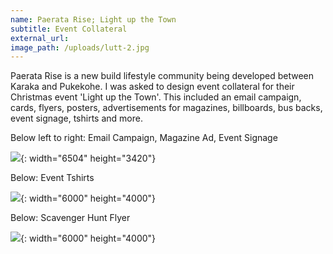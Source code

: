 ```yaml
---
name: Paerata Rise; Light up the Town
subtitle: Event Collateral
external_url:
image_path: /uploads/lutt-2.jpg
---
```


Paerata Rise is a new build lifestyle community being developed between Karaka and Pukekohe. I was asked to design event collateral for their Christmas event 'Light up the Town'. This included an email campaign, cards, flyers, posters, advertisements for magazines, billboards, bus backs, event signage, tshirts and more.

Below left to right: Email Campaign, Magazine Ad, Event Signage

![](/uploads/img-3499.jpg){: width="6504" height="3420"}

Below: Event Tshirts

![](/uploads/201205-26.jpg){: width="6000" height="4000"}

Below: Scavenger Hunt Flyer

![](/uploads/copy-of-201205-22.jpg){: width="6000" height="4000"}
